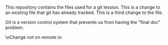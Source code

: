 This repository contains the files used for a git lession.
This is a change to an existing file that git has already tracked.
This is a third change to the file.

Git is a version control system that prevents us from having the "final doc" problem.

\nChange not on remote.\n
